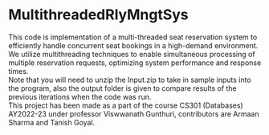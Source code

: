 # MultithreadedRlyMngtSys
This code is implementation of a multi-threaded seat reservation system to efficiently handle concurrent seat bookings in a high-demand environment.  
We utilize multithreading techniques to enable simultaneous processing of multiple reservation requests, optimizing system performance and response times.  
Note that you will need to unzip the Input.zip to take in sample inputs into the program, also the output folder is given to compare results of the previous iterations when the code was run.  
This project has been made as a part of the course CS301 (Databases) AY2022-23 under professor Viswwanath Gunthuri, contributors are Armaan Sharma and Tanish Goyal.
